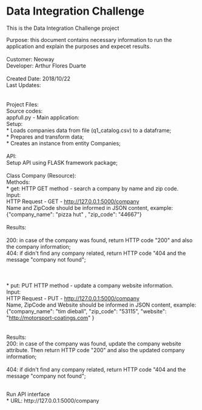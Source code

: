 # Data Integration Challenge
This is the Data Integration Challenge project<br />

Purpose: this document contains necessary information to run the application and explain the purposes and expecet results.<br />
<br />
Customer: Neoway <br />
Developer: Arthur Flores Duarte <br />
<br />
Created Date: 2018/10/22 <br />
Last Updates:  <br />
<br />
<br />
Project Files: <br />
    Source codes:<br />
        appfull.py - Main application:<br />
            Setup:<br />
                * Loads companies data from file (q1_catalog.csv) to a dataframe;<br />
                * Prepares and transform data;<br />
                * Creates an instance from entity Companies;<br />
              <br />
            API:<br />
                Setup API using FLASK framework package;<br />
                <br />
                Class Company (Resource):<br />
                    Methods:<br />
                        * get: HTTP GET method - search a company by name and zip code. <br />
                            Input: <br />
                                HTTP Request - GET - http://127.0.0.1:5000/company<br />
                                Name and ZipCode should be informed in JSON content, example:<br />
                                  {"company_name": "pizza hut" , "zip_code": "44667"}<br />
                                    <br />
                            Results:<br />                   
                                200: in case of the company was found, return HTTP code "200" and also the company information;<br />
                                404: if didn't find any company related, return HTTP code "404 and the message "company not found";<br />
<br />
      <br />                          
                        * put: PUT HTTP method - update a company website information.<br />
                            Input: <br />
                                HTTP Request - PUT - http://127.0.0.1:5000/company<br />
                                Name, ZipCode and Website should be informed in JSON content, example:<br />
                                  {"company_name": "tim dieball", "zip_code": "53115", "website": "http://motorsport-coatings.com" }<br />
   <br />                         
                            Results:<br />
                                200: in case of the company was found, update the company website attribute. Then return HTTP code "200" and also the updated company information;<br />
                                     <br />
                                404: if didn't find any company related, return HTTP code "404 and the message "company not found";<br />
                            
   <br />           
                Run API interface<br />
                    * URL: http://127.0.0.1:5000/company<br />
